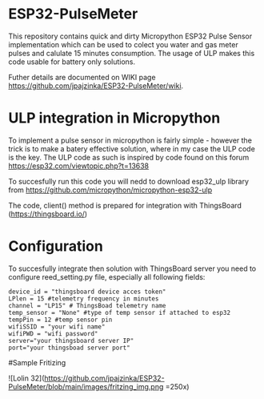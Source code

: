 # ESP32-PulseMeter
This repository contains quick and dirty Micropython ESP32 Pulse Sensor implementation which can be used to colect you water and gas meter pulses and calulate 15 minutes consumption. The usage of ULP makes this code usable for battery only solutions.

Futher details are documented on WIKI page https://github.com/jpajzinka/ESP32-PulseMeter/wiki.

# ULP integration in Micropython

To implement a pulse sensor in micropython is fairly simple - however the trick is to make a batery effective solution, where in my case the ULP code is the key. The ULP code as such is inspired by code found on this forum https://esp32.com/viewtopic.php?t=13638 

To succesfully run this code you will nedd to download esp32_ulp library from https://github.com/micropython/micropython-esp32-ulp 

The code, client() method is prepared for integration with ThingsBoard (https://thingsboard.io/)

# Configuration

To succesfully integrate then solution with ThingsBoard server you need to configure reed_setting.py file, especially all following fields:
```
device_id = "thingsboard device acces token"
LPlen = 15 #telemetry frequency in minutes
channel = "LP15" # ThingsBoad telemetry name
temp_sensor = "None" #type of temp sensor if attached to esp32
tempPin = 12 #temp sensor pin
wifiSSID = "your wifi name"
wifiPWD = "wifi password"
server="your thingsboard server IP"
port="your thingsboad server port"
```

#Sample Fritizing

![Lolin 32](https://github.com/jpajzinka/ESP32-PulseMeter/blob/main/images/fritzing_img.png =250x)
